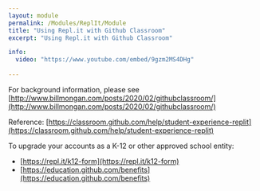 ```yaml
---
layout: module
permalink: /Modules/ReplIt/Module
title: "Using Repl.it with Github Classroom"
excerpt: "Using Repl.it with Github Classroom"

info:
  video: "https://www.youtube.com/embed/9gzm2MS4DHg"
  
---
```


For background information, please see [http://www.billmongan.com/posts/2020/02/githubclassroom/](http://www.billmongan.com/posts/2020/02/githubclassroom/)

Reference: [https://classroom.github.com/help/student-experience-replit](https://classroom.github.com/help/student-experience-replit)

To upgrade your accounts as a K-12 or other approved school entity:
* [https://repl.it/k12-form](https://repl.it/k12-form)
* [https://education.github.com/benefits](https://education.github.com/benefits)
